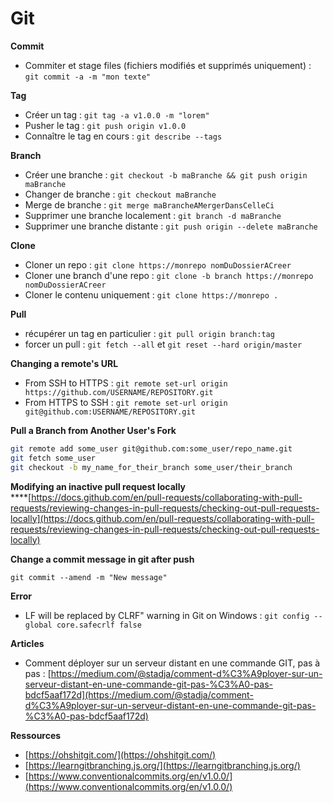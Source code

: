 # Git

**Commit**

* Commiter et stage files (fichiers modifiés et supprimés uniquement) : `git commit -a -m "mon texte"`

**Tag**

* Créer un tag : `git tag -a v1.0.0 -m "lorem"`
* Pusher le tag : `git push origin v1.0.0`
* Connaître le tag en cours : `git describe --tags`

**Branch**

* Créer une branche : `git checkout -b maBranche && git push origin maBranche`
* Changer de branche : `git checkout maBranche`
* Merge de branche : `git merge maBrancheAMergerDansCelleCi`
* Supprimer une branche localement : `git branch -d maBranche`
* Supprimer une branche distante : `git push origin --delete maBranche`

**Clone**

* Cloner un repo : `git clone https://monrepo nomDuDossierACreer`
* Cloner une branch d'une repo : `git clone -b branch https://monrepo nomDuDossierACreer`
* Cloner le contenu uniquement : `git clone https://monrepo .`

**Pull**

* récupérer un tag en particulier : `git pull origin branch:tag`
* forcer un pull : `git fetch --all` et `git reset --hard origin/master`

**Changing a remote's URL**

* From SSH to HTTPS : `git remote set-url origin https://github.com/USERNAME/REPOSITORY.git`
* From HTTPS to SSH : `git remote set-url origin git@github.com:USERNAME/REPOSITORY.git`

**Pull a Branch from Another User's Fork**

```bash
git remote add some_user git@github.com:some_user/repo_name.git
git fetch some_user
git checkout -b my_name_for_their_branch some_user/their_branch
```

**Modifying an inactive pull request locally**\
****[https://docs.github.com/en/pull-requests/collaborating-with-pull-requests/reviewing-changes-in-pull-requests/checking-out-pull-requests-locally](https://docs.github.com/en/pull-requests/collaborating-with-pull-requests/reviewing-changes-in-pull-requests/checking-out-pull-requests-locally)

**Change a commit message in git after push**

```
git commit --amend -m "New message"
```

**Error**

* LF will be replaced by CLRF" warning in Git on Windows : `git config --global core.safecrlf false`

**Articles**

* Comment déployer sur un serveur distant en une commande GIT, pas à pas : [https://medium.com/@stadja/comment-d%C3%A9ployer-sur-un-serveur-distant-en-une-commande-git-pas-%C3%A0-pas-bdcf5aaf172d](https://medium.com/@stadja/comment-d%C3%A9ployer-sur-un-serveur-distant-en-une-commande-git-pas-%C3%A0-pas-bdcf5aaf172d)



**Ressources**

* [https://ohshitgit.com/](https://ohshitgit.com/)
* [https://learngitbranching.js.org/](https://learngitbranching.js.org/)
* [https://www.conventionalcommits.org/en/v1.0.0/](https://www.conventionalcommits.org/en/v1.0.0/)
